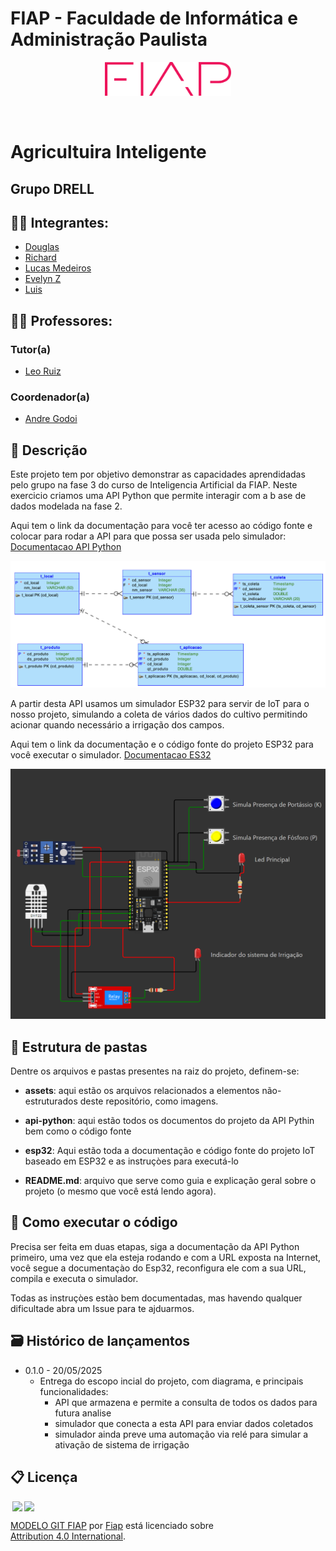 # FIAP - Faculdade de Informática e Administração Paulista 

<p align="center">
<a href= "https://www.fiap.com.br/"><img src="assets/logo-fiap.png" alt="FIAP - Faculdade de Informática e Admnistração Paulista" border="0" width=40% height=40%></a>
</p>

<br>

# Agricultuira Inteligente

## Grupo DRELL

## 👨‍🎓 Integrantes: 
- <a href="https://www.linkedin.com/in/douglas-souza-felipe-b815281a2/">Douglas</a>
- <a href="https://www.linkedin.com/in/richard-marques-26b3a14/">Richard</a>
- <a href="https://www.linkedin.com/in/lucasmedeirosleite">Lucas Medeiros</a> 
- <a href="https://www.linkedin.com/in/evelyn-z-342a07365/">Evelyn Z</a> 
- <a href="https://www.linkedin.com/in/luis-fernando-dos-santos-costa-b69894365/">Luis</a>

## 👩‍🏫 Professores:
### Tutor(a) 
- <a href="https://github.com/leoruiz197">Leo Ruiz</a>
### Coordenador(a)
- <a href="https://www.linkedin.com/in/andregodoichiovato/">Andre Godoi</a>


## 📜 Descrição

Este projeto tem por objetivo demonstrar as capacidades aprendidadas pelo grupo na fase 3 do curso de Inteligencia Artificial da FIAP. Neste exercicio criamos uma API Python que permite interagir com a b ase de dados modelada na fase 2. 

Aqui tem o link da documentação para você ter acesso ao código fonte e colocar para rodar a API para que possa ser usada pelo simulador:
[Documentacao API Python](api-python/README.MD)

![Modelagem da base de dados](assets/modelo_agro.png)


A partir desta API usamos um simulador ESP32 para servir de IoT para o nosso projeto, simulando a coleta de vários dados do cultivo permitindo acionar quando necessário a irrigação dos campos. 

Aqui tem o link da documentação e o código fonte do projeto ESP32 para você executar o simulador.
[Documentacao ES32](esp32/README.MD)

![Diagrama do projeto ESP32](esp32/imagens/diagrama_esp32.png)


## 📁 Estrutura de pastas

Dentre os arquivos e pastas presentes na raiz do projeto, definem-se:

- <b>assets</b>: aqui estão os arquivos relacionados a elementos não-estruturados deste repositório, como imagens.

- <b>api-python</b>: aqui estão todos os documentos do projeto da API  Pythin bem como o código fonte

- <b>esp32</b>: Aqui estão toda a documentação e código fonte do projeto IoT baseado em ESP32 e as instruçòes para executá-lo

- <b>README.md</b>: arquivo que serve como guia e explicação geral sobre o projeto (o mesmo que você está lendo agora).

## 🔧 Como executar o código

Precisa ser feita em duas etapas, siga a documentação da API Python primeiro, uma vez que ela esteja rodando e com a URL exposta na Internet, você segue a documentaçào do Esp32, reconfigura ele com a sua URL, compila e executa o simulador. 

Todas as instruçòes estào bem documentadas, mas havendo qualquer dificultade abra um Issue para te ajduarmos.

## 🗃 Histórico de lançamentos

* 0.1.0 - 20/05/2025
    * Entrega do escopo incial do projeto, com diagrama, e principais funcionalidades:
        * API que armazena e permite a consulta de todos os dados para futura analise
        * simulador que conecta a esta API para enviar dados coletados
        * simulador ainda preve uma automação via relé para simular a ativação de sistema de irrigação


## 📋 Licença

<img style="height:22px!important;margin-left:3px;vertical-align:text-bottom;" src="https://mirrors.creativecommons.org/presskit/icons/cc.svg?ref=chooser-v1"><img style="height:22px!important;margin-left:3px;vertical-align:text-bottom;" src="https://mirrors.creativecommons.org/presskit/icons/by.svg?ref=chooser-v1"><p xmlns:cc="http://creativecommons.org/ns#" xmlns:dct="http://purl.org/dc/terms/"><a property="dct:title" rel="cc:attributionURL" href="https://github.com/agodoi/template">MODELO GIT FIAP</a> por <a rel="cc:attributionURL dct:creator" property="cc:attributionName" href="https://fiap.com.br">Fiap</a> está licenciado sobre <a href="http://creativecommons.org/licenses/by/4.0/?ref=chooser-v1" target="_blank" rel="license noopener noreferrer" style="display:inline-block;">Attribution 4.0 International</a>.</p>

